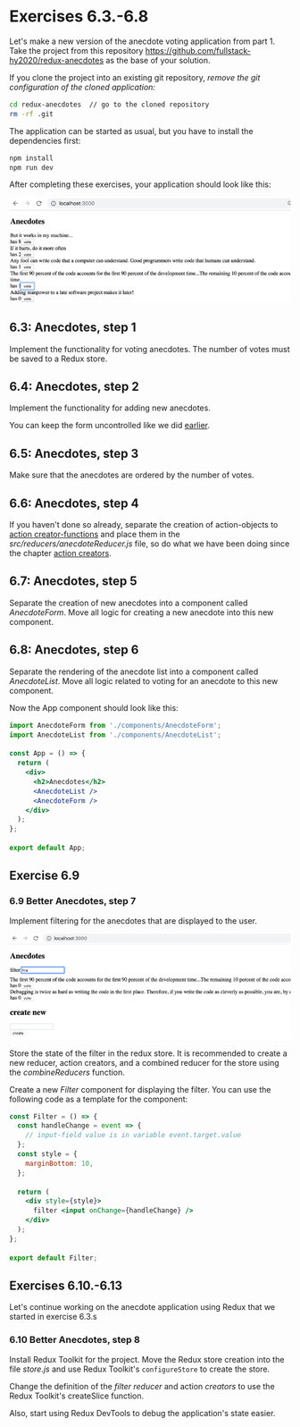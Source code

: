 # Exercises 6.3.-6.8

Let's make a new version of the anecdote voting application from part 1. Take the project from this repository <https://github.com/fullstack-hy2020/redux-anecdotes> as the base of your solution.

If you clone the project into an existing git repository, _remove the git configuration of the cloned application:_

```bash
cd redux-anecdotes  // go to the cloned repository
rm -rf .git
```

The application can be started as usual, but you have to install the dependencies first:

```bash
npm install
npm run dev
```

After completing these exercises, your application should look like this:

![Final application](./assets/3.png)

## 6.3: Anecdotes, step 1

Implement the functionality for voting anecdotes. The number of votes must be saved to a Redux store.

## 6.4: Anecdotes, step 2

Implement the functionality for adding new anecdotes.

You can keep the form uncontrolled like we did [earlier](https://fullstackopen.com/en/part6/flux_architecture_and_redux#uncontrolled-form).

## 6.5: Anecdotes, step 3

Make sure that the anecdotes are ordered by the number of votes.

## 6.6: Anecdotes, step 4

If you haven't done so already, separate the creation of action-objects to [action creator-functions](https://read.reduxbook.com/markdown/part1/04-action-creators.html) and place them in the _src/reducers/anecdoteReducer.js_ file, so do what we have been doing since the chapter [action creators](https://fullstackopen.com/en/part6/flux_architecture_and_redux#action-creators).

## 6.7: Anecdotes, step 5

Separate the creation of new anecdotes into a component called _AnecdoteForm_. Move all logic for creating a new anecdote into this new component.

## 6.8: Anecdotes, step 6

Separate the rendering of the anecdote list into a component called _AnecdoteList_. Move all logic related to voting for an anecdote to this new component.

Now the App component should look like this:

```jsx
import AnecdoteForm from './components/AnecdoteForm';
import AnecdoteList from './components/AnecdoteList';

const App = () => {
  return (
    <div>
      <h2>Anecdotes</h2>
      <AnecdoteList />
      <AnecdoteForm />
    </div>
  );
};

export default App;
```

## Exercise 6.9

### 6.9 Better Anecdotes, step 7

Implement filtering for the anecdotes that are displayed to the user.

![Better anecdotes](./assets/9ea.png)

Store the state of the filter in the redux store. It is recommended to create a new reducer, action creators, and a combined reducer for the store using the _combineReducers_ function.

Create a new _Filter_ component for displaying the filter. You can use the following code as a template for the component:

```jsx
const Filter = () => {
  const handleChange = event => {
    // input-field value is in variable event.target.value
  };
  const style = {
    marginBottom: 10,
  };

  return (
    <div style={style}>
      filter <input onChange={handleChange} />
    </div>
  );
};

export default Filter;
```

## Exercises 6.10.-6.13

Let's continue working on the anecdote application using Redux that we started in exercise 6.3.s

### 6.10 Better Anecdotes, step 8

Install Redux Toolkit for the project. Move the Redux store creation into the file _store.js_ and use Redux Toolkit's `configureStore` to create the store.

Change the definition of the _filter reducer_ and action _creators_ to use the Redux Toolkit's createSlice function.

Also, start using Redux DevTools to debug the application's state easier.
